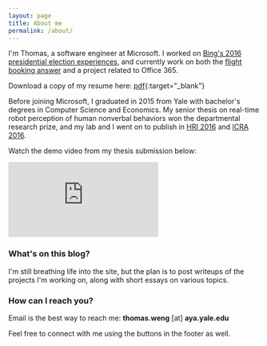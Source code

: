 ```yaml
---
layout: page
title: About me
permalink: /about/
---
```


I'm Thomas, a software engineer at Microsoft. I worked on [Bing's 2016 presidential election experiences](http://blogs.bing.com/search?tagname=election%202016&groupid=10), and currently work on both the [flight booking answer](https://www.bing.com/search?q=book%20flight) and a project related to Office 365.

Download a copy of my resume here: [pdf](../resources/resume.pdf){:target="\_blank"}

Before joining Microsoft, I graduated in 2015 from Yale with bachelor's degrees in Computer Science and Economics. My senior thesis on real-time robot perception of human nonverbal behaviors won the departmental research prize, and my lab and I went on to publish in [HRI 2016](http://hennyadmoni.com/documents/hri16.pdf) and [ICRA 2016](http://ieeexplore.ieee.org/document/7487510/).

Watch the demo video from my thesis submission below:

<iframe class="ytv" src="https://www.youtube.com/embed/v9yymuaYLtw" frameborder="0" allowfullscreen></iframe>


### What's on this blog?

I'm still breathing life into the site, but the plan is to post writeups of the projects I'm working on, along with short essays on various topics.

### How can I reach you?

Email is the best way to reach me: __thomas.weng__ [at] __aya.yale.edu__

Feel free to connect with me using the buttons in the footer as well.
